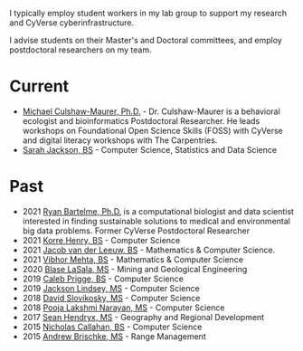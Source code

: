 I typically employ student workers in my lab group to support my research and CyVerse cyberinfrastructure. 

I advise students on their Master's and Doctoral committees, and employ postdoctoral researchers on my team.

# Current

* [Michael Culshaw-Maurer, Ph.D.](https://mcmaurer.github.io/) - Dr. Culshaw-Maurer is a behavioral ecologist and bioinformatics Postdoctoral Researcher. He leads workshops on Foundational Open Science Skills (FOSS) with CyVerse and digital literacy workshops with The Carpentries.
* [Sarah Jackson, BS](https://www.linkedin.com/in/sarah-jackson-040760193/) - Computer Science, Statistics and Data Science 

# Past

* 2021 [Ryan Bartelme, Ph.D.](https://rbartelme.github.io/) is a computational biologist and data scientist interested in finding sustainable solutions to medical and environmental big data problems. Former CyVerse Postdoctoral Researcher
* 2021 [Korre Henry, BS](https://www.linkedin.com/in/korrehenry/) - Computer Science
* 2021 [Jacob van der Leeuw, BS](https://www.linkedin.com/in/jacob-c-van-der-leeuw-69442a218) - Mathematics & Computer Science.
* 2021 [Vibhor Mehta, BS](https://www.linkedin.com/in/vibhor-mehta-95071a165/) - Mathematics & Computer Science
* 2020 [Blase LaSala, MS](https://www.unrealengine.com/en-US/spotlights/exploring-the-stunning-caves-of-the-national-park-service-in-real-time-3d) - Mining and Geological Engineering
* 2019 [Caleb Prigge, BS](https://github.com/priggec) - Computer Science
* 2019 [Jackson Lindsey, MS](https://www.linkedin.com/in/jackson-lindsay-9b4378213/) - Computer Science
* 2018 [David Slovikosky, MS](https://www.linkedin.com/in/davidslovikosky/) - Computer Science
* 2018 [Pooja Lakshmi Narayan, MS](https://www.linkedin.com/in/pooja-lakshmi-narayan-89724717/) - Computer Science
* 2017 [Sean Hendryx, MS](https://www.linkedin.com/in/sean-hendryx-43894056/) - Geography and Regional Development
* 2015 [Nicholas Callahan, BS](https://www.linkedin.com/in/nicholas-callahan-425a1545/) - Computer Science
* 2015 [Andrew Brischke, MS](https://extension.arizona.edu/person/andrew-brischke) - Range Management 
